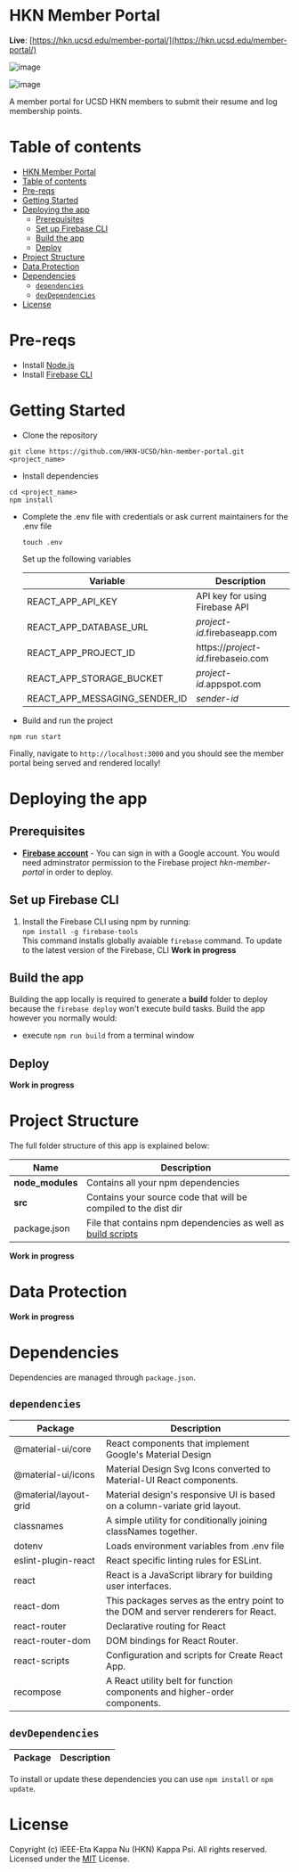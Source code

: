 # HKN Member Portal

**Live**: [https://hkn.ucsd.edu/member-portal/](https://hkn.ucsd.edu/member-portal/)

![image](https://user-images.githubusercontent.com/24837420/63902605-29e01a80-c9bf-11e9-8c66-f03b396e119c.png)

![image](https://user-images.githubusercontent.com/24837420/63902411-5c3d4800-c9be-11e9-9b63-3d686490803a.png)

A member portal for UCSD HKN members to submit their resume and log membership points.

# Table of contents

- [HKN Member Portal](#hkn-member-portal)
- [Table of contents](#table-of-contents)
- [Pre-reqs](#pre-reqs)
- [Getting Started](#getting-started)
- [Deploying the app](#deploying-the-app)
  - [Prerequisites](#prerequisites)
  - [Set up Firebase CLI](#set-up-firebase-cli)
  - [Build the app](#build-the-app)
  - [Deploy](#deploy)
- [Project Structure](#project-structure)
- [Data Protection](#data-protection)
- [Dependencies](#dependencies)
  - [`dependencies`](#dependencies)
  - [`devDependencies`](#devdependencies)
- [License](#license)

# Pre-reqs
- Install [Node.js](https://nodejs.org/en/)
- Install [Firebase CLI](https://github.com/firebase/firebase-tools/)

# Getting Started
- Clone the repository
```
git clone https://github.com/HKN-UCSD/hkn-member-portal.git <project_name>
```
- Install dependencies
```
cd <project_name>
npm install
```
- Complete the .env file with credentials or ask current maintainers for the .env file
  
    `touch .env`
    
    Set up the following variables

    |            Variable           |              Description             |
    | ----------------------------- | ------------------------------------ |
    | REACT_APP_API_KEY             |  API key for using Firebase API      |
    | REACT_APP_DATABASE_URL        |  *project-id*.firebaseapp.com        |
    | REACT_APP_PROJECT_ID          |  https://*project-id*.firebaseio.com |
    | REACT_APP_STORAGE_BUCKET      |  *project-id*.appspot.com            |
    | REACT_APP_MESSAGING_SENDER_ID |  *sender-id*                         |

- Build and run the project
```
npm run start
```

Finally, navigate to `http://localhost:3000` and you should see the member portal being served and rendered locally!

# Deploying the app

## Prerequisites
- [**Firebase account**](https://firebase.google.com/) - You can sign in with a Google account. You would need adminstrator permission to the Firebase project *hkn-member-portal* in order to deploy.

## Set up Firebase CLI
1. Install the Firebase CLI using npm by running: </br>
`npm install -g firebase-tools` </br>
This command installs globally avaiable `firebase` command. To update to the latest version of the Firebase, CLI
**Work in progress**

## Build the app
Building the app locally is required to generate a **build** folder to deploy because the `firebase deploy` won't execute build tasks.
Build the app however you normally would:
- execute `npm run build` from a terminal window

## Deploy
**Work in progress**

# Project Structure
The full folder structure of this app is explained below:

| Name | Description |
| ------------------------ | --------------------------------------------------------------------------------------------- |
| **node_modules**         | Contains all your npm dependencies                                                            |
| **src**                  | Contains your source code that will be compiled to the dist dir                               |
| package.json             | File that contains npm dependencies as well as [build scripts](#what-if-a-library-isnt-on-definitelytyped)                          |
**Work in progress**

# Data Protection
**Work in progress**

# Dependencies
Dependencies are managed through `package.json`.

## `dependencies`

| Package                         | Description                                                                        |
| ------------------------------- | ---------------------------------------------------------------------------------- |
| @material-ui/core               | React components that implement Google's Material Design                           |
| @material-ui/icons              | Material Design Svg Icons converted to Material-UI React components.               |
| @material/layout-grid           | Material design's responsive UI is based on a column-variate grid layout.          |
| classnames                      | A simple utility for conditionally joining classNames together.                    | 
| dotenv                          | Loads environment variables from .env file                                         |
| eslint-plugin-react             | React specific linting rules for ESLint.                                           |
| react                           | React is a JavaScript library for building user interfaces.                        |
| react-dom                       | This packages serves as the entry point to the DOM and server renderers for React. |
| react-router                    | Declarative routing for React                                                      |
| react-router-dom                | DOM bindings for React Router.                                                     |
| react-scripts                   | Configuration and scripts for Create React App.                                    |
| recompose                       | A React utility belt for function components and higher-order components.          |

## `devDependencies`

| Package                         | Description                                                                        |
| ------------------------------- | ---------------------------------------------------------------------------------- |

To install or update these dependencies you can use `npm install` or `npm update`.

# License
Copyright (c) IEEE-Eta Kappa Nu (HKN) Kappa Psi. All rights reserved.
Licensed under the [MIT](LICENSE) License.
